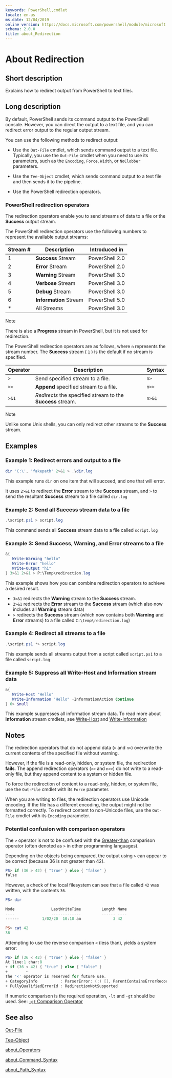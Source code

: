 ```yaml
---
keywords: PowerShell,cmdlet
locale: en-us
ms.date: 12/04/2019
online version: https://docs.microsoft.com/powershell/module/microsoft.powershell.core/about/about_redirection?view=powershell-7.x&WT.mc_id=ps-gethelp
schema: 2.0.0
title: about_Redirection
---
```

# About Redirection

## Short description

Explains how to redirect output from PowerShell to text files.

## Long description

By default, PowerShell sends its command output to the PowerShell console.
However, you can direct the output to a text file, and you can redirect error
output to the regular output stream.

You can use the following methods to redirect output:

- Use the `Out-File` cmdlet, which sends command output to a text file.
  Typically, you use the `Out-File` cmdlet when you need to use its parameters,
  such as the `Encoding`, `Force`, `Width`, or `NoClobber` parameters.

- Use the `Tee-Object` cmdlet, which sends command output to a text file and
  then sends it to the pipeline.

- Use the PowerShell redirection operators.

### PowerShell redirection operators

The redirection operators enable you to send streams of data to a file or the
**Success** output stream.

The PowerShell redirection operators use the following numbers to represent
the available output streams:

| Stream # |      Description       | Introduced in  |
| -------- | ---------------------- | -------------- |
| 1        | **Success** Stream     | PowerShell 2.0 |
| 2        | **Error** Stream       | PowerShell 2.0 |
| 3        | **Warning** Stream     | PowerShell 3.0 |
| 4        | **Verbose** Stream     | PowerShell 3.0 |
| 5        | **Debug** Stream       | PowerShell 3.0 |
| 6        | **Information** Stream | PowerShell 5.0 |
| *        | All Streams            | PowerShell 3.0 |

> [!NOTE]
> There is also a **Progress** stream in PowerShell, but it is not used for
> redirection.

The PowerShell redirection operators are as follows, where `n` represents
the stream number. The **Success** stream ( `1` ) is the default if no stream
is specified.

| Operator |                         Description                         | Syntax |
| -------- | ----------------------------------------------------------- | ------ |
| `>`      | Send specified stream to a file.                            | `n>`   |
| `>>`     | **Append** specified stream to a file.                      | `n>>`  |
| `>&1`    | *Redirects* the specified stream to the **Success** stream. | `n>&1` |

> [!NOTE]
> Unlike some Unix shells, you can only redirect other streams to the
> **Success** stream.

## Examples

### Example 1: Redirect errors and output to a file

```powershell
dir 'C:\', 'fakepath' 2>&1 > .\dir.log
```

This example runs `dir` on one item that will succeed, and one that will error.

It uses `2>&1` to redirect the **Error** stream to the **Success** stream, and
`>` to send the resultant **Success** stream to a file called `dir.log`

### Example 2: Send all Success stream data to a file

```powershell
.\script.ps1 > script.log
```

This command sends all **Success** stream data to a file called `script.log`

### Example 3: Send Success, Warning, and Error streams to a file

```powershell
&{
   Write-Warning "hello"
   Write-Error "hello"
   Write-Output "hi"
} 3>&1 2>&1 > P:\Temp\redirection.log
```

This example shows how you can combine redirection operators to achieve a
desired result.

- `3>&1` redirects the **Warning** stream to the **Success** stream.
- `2>&1` redirects the **Error** stream to the **Success** stream (which also
  now includes all **Warning** stream data)
- `>` redirects the **Success** stream (which now contains both **Warning**
  and **Error** streams) to a file called `C:\temp\redirection.log`)

### Example 4: Redirect all streams to a file

```powershell
.\script.ps1 *> script.log
```

This example sends all streams output from a script called `script.ps1` to a
file called `script.log`

### Example 5: Suppress all Write-Host and Information stream data

```powershell
&{
   Write-Host "Hello"
   Write-Information "Hello" -InformationAction Continue
} 6> $null
```

This example suppresses all information stream data. To read more about
**Information** stream cmdlets, see
[Write-Host](../../microsoft.powershell.utility/Write-Host.md) and
[Write-Information](../../microsoft.powershell.utility/Write-Information.md)

## Notes

The redirection operators that do not append data (`>` and `n>`) overwrite the
current contents of the specified file without warning.

However, if the file is a read-only, hidden, or system file, the
redirection **fails**. The append redirection operators (`>>` and `n>>`) do not write
to a read-only file, but they append content to a system or hidden file.

To force the redirection of content to a read-only, hidden, or system file,
use the `Out-File` cmdlet with its `Force` parameter.

When you are writing to files, the redirection operators use Unicode encoding.
If the file has a different encoding, the output might not be formatted
correctly. To redirect content to non-Unicode files, use the `Out-File` cmdlet
with its `Encoding` parameter.

### Potential confusion with comparison operators

The `>` operator is not to be confused with the
[Greater-than](about_Comparison_Operators.md#-gt) comparison operator (often
denoted as `>` in other programming languages).

Depending on the objects being compared, the output using `>` can appear to be
correct (because 36 is not greater than 42).

```powershell
PS> if (36 > 42) { "true" } else { "false" }
false
```

However, a check of the local filesystem can see that a file called `42` was
written, with the contents `36`.

```powershell
PS> dir

Mode                LastWriteTime         Length Name
----                -------------         ------ ----
------          1/02/20  10:10 am              3 42

PS> cat 42
36
```

Attempting to use the reverse comparison `<` (less than), yields a system error:

```powershell
PS> if (36 < 42) { "true" } else { "false" }
At line:1 char:8
+ if (36 < 42) { "true" } else { "false" }
+        ~
The '<' operator is reserved for future use.
+ CategoryInfo          : ParserError: (:) [], ParentContainsErrorRecordException
+ FullyQualifiedErrorId : RedirectionNotSupported
```

If numeric comparison is the required operation, `-lt` and `-gt` should be
used. See: [`-gt` Comparison Operator](about_Comparison_Operators.md#-gt)

## See also

[Out-File](../../microsoft.powershell.utility/Out-File.md)

[Tee-Object](../../microsoft.powershell.utility/Tee-Object.md)

[about_Operators](about_Operators.md)

[about_Command_Syntax](about_Command_Syntax.md)

[about_Path_Syntax](about_Path_Syntax.md)
